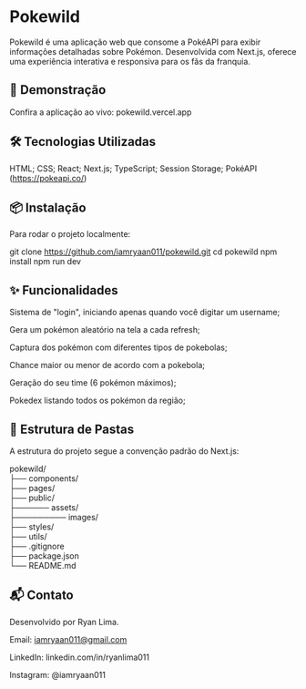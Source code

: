 # Pokewild
Pokewild é uma aplicação web que consome a PokéAPI para exibir informações detalhadas sobre Pokémon. Desenvolvida com Next.js, oferece uma experiência interativa e responsiva para os fãs da franquia.

## 🚀 Demonstração
Confira a aplicação ao vivo: pokewild.vercel.app

## 🛠️ Tecnologias Utilizadas
HTML;
CSS;
React;
Next.js;
TypeScript;
Session Storage;
PokéAPI (https://pokeapi.co/)

## 📦 Instalação
Para rodar o projeto localmente:

git clone https://github.com/iamryaan011/pokewild.git
cd pokewild
npm install
npm run dev

## ✨ Funcionalidades
Sistema de "login", iniciando apenas quando você digitar um username;

Gera um pokémon aleatório na tela a cada refresh;

Captura dos pokémon com diferentes tipos de pokebolas;

Chance maior ou menor de acordo com a pokebola;

Geração do seu time (6 pokémon máximos);

Pokedex listando todos os pokémon da região;

## 📁 Estrutura de Pastas
A estrutura do projeto segue a convenção padrão do Next.js:

pokewild/
<br/>├── components/
<br/>├── pages/
<br/>├── public/
<br/>├────── assets/
<br/>├───────── images/
<br/>├── styles/
<br/>├── utils/
<br/>├── .gitignore
<br/>├── package.json
<br/>└── README.md

## 📬 Contato
Desenvolvido por Ryan Lima.

Email: iamryaan011@gmail.com

LinkedIn: linkedin.com/in/ryanlima011

Instagram: @iamryaan011

